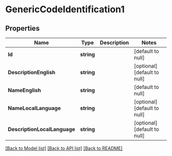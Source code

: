 # GenericCodeIdentification1

## Properties
Name | Type | Description | Notes
------------ | ------------- | ------------- | -------------
**Id** | **string** |  | [default to null]
**DescriptionEnglish** | **string** |  | [optional] [default to null]
**NameEnglish** | **string** |  | [default to null]
**NameLocalLanguage** | **string** |  | [optional] [default to null]
**DescriptionLocalLanguage** | **string** |  | [optional] [default to null]

[[Back to Model list]](../README.md#documentation-for-models) [[Back to API list]](../README.md#documentation-for-api-endpoints) [[Back to README]](../README.md)


